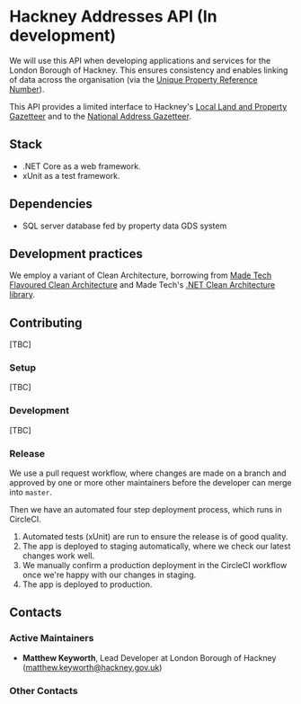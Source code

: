 # Hackney Addresses API (In development)

We will use this API when developing applications and services for the London Borough of Hackney. This ensures consistency and enables linking of data across the organisation (via the [Unique Property Reference Number](https://www.geoplace.co.uk/addresses/uprn)).

This API provides a limited interface to Hackney's [Local Land and Property Gazetteer](https://www.geoplace.co.uk/helpdesk/supporting-the-dca/address-custodians/importance-of-the-llpg) and to the [National Address Gazetteer](https://www.geoplace.co.uk/addresses/national-address-gazetteer).

## Stack

- .NET Core as a web framework.
- xUnit as a test framework.

## Dependencies

- SQL server database fed by property data GDS system

## Development practices

We employ a variant of Clean Architecture, borrowing from [Made Tech Flavoured Clean Architecture][mt-ca] and Made Tech's [.NET Clean Architecture library][dotnet-ca].

## Contributing
[TBC]
### Setup
[TBC]
### Development
[TBC]
### Release

We use a pull request workflow, where changes are made on a branch and approved by one or more other maintainers before the developer can merge into `master`.

Then we have an automated four step deployment process, which runs in CircleCI.

1. Automated tests (xUnit) are run to ensure the release is of good quality.
2. The app is deployed to staging automatically, where we check our latest changes work well.
3. We manually confirm a production deployment in the CircleCI workflow once we're happy with our changes in staging.
4. The app is deployed to production.

## Contacts

### Active Maintainers

- **Matthew Keyworth**, Lead Developer at London Borough of Hackney (matthew.keyworth@hackney.gov.uk)

### Other Contacts

[docker-download]: https://www.docker.com/products/docker-desktop
[mt-ca]: https://github.com/madetech/clean-architecture
[made-tech]: https://madetech.com/
[dotnet-ca]: https://github.com/madetech/dotnet-ca
